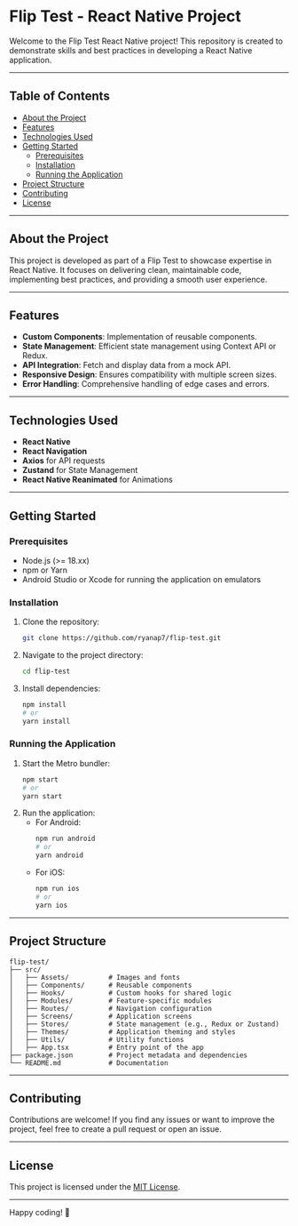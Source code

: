 # Flip Test - React Native Project


Welcome to the Flip Test React Native project! This repository is created to demonstrate skills and best practices in developing a React Native application.

---

## Table of Contents
- [About the Project](#about-the-project)
- [Features](#features)
- [Technologies Used](#technologies-used)
- [Getting Started](#getting-started)
  - [Prerequisites](#prerequisites)
  - [Installation](#installation)
  - [Running the Application](#running-the-application)
- [Project Structure](#project-structure)
- [Contributing](#contributing)
- [License](#license)

---

## About the Project

This project is developed as part of a Flip Test to showcase expertise in React Native. It focuses on delivering clean, maintainable code, implementing best practices, and providing a smooth user experience.

---

## Features
- **Custom Components**: Implementation of reusable components.
- **State Management**: Efficient state management using Context API or Redux.
- **API Integration**: Fetch and display data from a mock API.
- **Responsive Design**: Ensures compatibility with multiple screen sizes.
- **Error Handling**: Comprehensive handling of edge cases and errors.

---

## Technologies Used
- **React Native**
- **React Navigation**
- **Axios** for API requests
- **Zustand** for State Management
- **React Native Reanimated** for Animations

---

## Getting Started

### Prerequisites
- Node.js (>= 18.xx)
- npm or Yarn
- Android Studio or Xcode for running the application on emulators

### Installation
1. Clone the repository:
   ```bash
   git clone https://github.com/ryanap7/flip-test.git
   ```
2. Navigate to the project directory:
   ```bash
   cd flip-test
   ```
3. Install dependencies:
   ```bash
   npm install
   # or
   yarn install
   ```

### Running the Application
1. Start the Metro bundler:
   ```bash
   npm start
   # or
   yarn start
   ```
2. Run the application:
   - For Android:
     ```bash
     npm run android
     # or
     yarn android
     ```
   - For iOS:
     ```bash
     npm run ios
     # or
     yarn ios
     ```
---

## Project Structure
```
flip-test/
├── src/
│   ├── Assets/          # Images and fonts
│   ├── Components/      # Reusable components
│   ├── Hooks/           # Custom hooks for shared logic
│   ├── Modules/         # Feature-specific modules
│   ├── Routes/          # Navigation configuration
│   ├── Screens/         # Application screens
│   ├── Stores/          # State management (e.g., Redux or Zustand)
│   ├── Themes/          # Application theming and styles
│   ├── Utils/           # Utility functions
│   ├── App.tsx          # Entry point of the app
├── package.json         # Project metadata and dependencies
└── README.md            # Documentation
```

---

## Contributing

Contributions are welcome! If you find any issues or want to improve the project, feel free to create a pull request or open an issue.

---

## License

This project is licensed under the [MIT License](LICENSE).

---

Happy coding! 🚀
